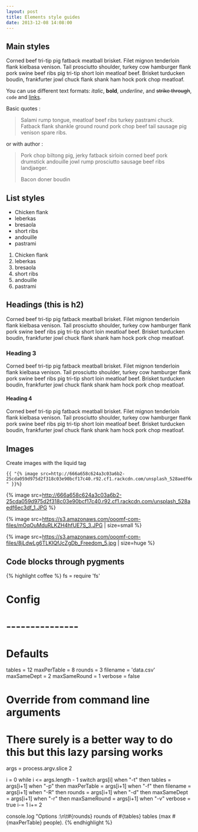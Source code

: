 ```yaml
---
layout: post
title: Elements style guides
date: 2013-12-08 14:08:00
---
```


## Main styles

Corned beef tri-tip pig fatback meatball brisket. Filet mignon tenderloin flank kielbasa venison. Tail prosciutto shoulder, turkey cow hamburger flank pork swine beef ribs pig tri-tip short loin meatloaf beef. Brisket turducken boudin, frankfurter jowl chuck flank shank ham hock pork chop meatloaf.

You can use different text formats: *italic*, **bold**, _underline_, and  ~~strike through~~, `code` and [links](http://google.com).

Basic quotes :

> Salami rump tongue, meatloaf beef ribs turkey pastrami chuck. Fatback flank shankle ground round pork chop beef tail sausage pig venison spare ribs.

or with author :

<blockquote>
    <p>Pork chop biltong pig, jerky fatback sirloin corned beef pork drumstick andouille jowl rump prosciutto sausage beef ribs landjaeger.</p>
    <p class="author">Bacon doner boudin</p>
</blockquote>

## List styles

+ Chicken flank
+ leberkas
+ bresaola
+ short ribs
+ andouille
+ pastrami

1. Chicken flank
1. leberkas
1. bresaola
1. short ribs
1. andouille
1. pastrami

## Headings (this is h2)

Corned beef tri-tip pig fatback meatball brisket. Filet mignon tenderloin flank kielbasa venison. Tail prosciutto shoulder, turkey cow hamburger flank pork swine beef ribs pig tri-tip short loin meatloaf beef. Brisket turducken boudin, frankfurter jowl chuck flank shank ham hock pork chop meatloaf.

### Heading 3

Corned beef tri-tip pig fatback meatball brisket. Filet mignon tenderloin flank kielbasa venison. Tail prosciutto shoulder, turkey cow hamburger flank pork swine beef ribs pig tri-tip short loin meatloaf beef. Brisket turducken boudin, frankfurter jowl chuck flank shank ham hock pork chop meatloaf.

#### Heading 4

Corned beef tri-tip pig fatback meatball brisket. Filet mignon tenderloin flank kielbasa venison. Tail prosciutto shoulder, turkey cow hamburger flank pork swine beef ribs pig tri-tip short loin meatloaf beef. Brisket turducken boudin, frankfurter jowl chuck flank shank ham hock pork chop meatloaf.

## Images

Create images with the liquid tag

    {{ "{% image src=http://666a658c624a3c03a6b2-25cda059d975d2f318c03e90bcf17c40.r92.cf1.rackcdn.com/unsplash_528aedf6ec3df_1.JPG " }}%}

{% image src=http://666a658c624a3c03a6b2-25cda059d975d2f318c03e90bcf17c40.r92.cf1.rackcdn.com/unsplash_528aedf6ec3df_1.JPG %}

{% image src=https://s3.amazonaws.com/ooomf-com-files/mOqOuMduRLKZH4hfUE7S_3.JPG | size=small %}

{% image src=https://s3.amazonaws.com/ooomf-com-files/8jLdwLg6TLKIQfJcZgDb_Freedom_5.jpg | size=huge %}

## Code blocks through pygments

{% highlight coffee %}
fs = require 'fs'

# Config
# ---------------

# Defaults
tables = 12
maxPerTable = 8
rounds = 3
filename = 'data.csv'
maxSameDept = 2
maxSameRound = 1
verbose = false

# Override from command line arguments
# There surely is a better way to do this but this lazy parsing works
args = process.argv.slice 2

i = 0
while i <= args.length - 1
    switch args[i]
        when "-t" then tables = args[i+1]
        when "-p" then maxPerTable = args[i+1]
        when "-f" then filename = args[i+1]
        when "-R" then rounds = args[i+1]
        when "-d" then maxSameDept = args[i+1]
        when "-r" then maxSameRound = args[i+1]
        when "-v"
            verbose = true
            i-= 1
    i+= 2

console.log "Options :\n\t#{rounds} rounds of #{tables} tables (max #{maxPerTable} people).
{% endhighlight %}
